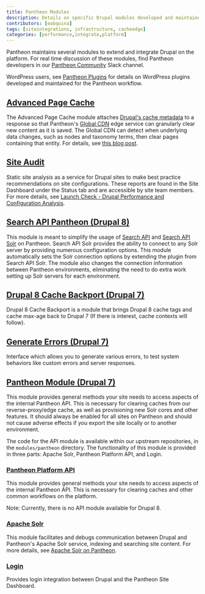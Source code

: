 ```yaml
---
title: Pantheon Modules
description: Details on specific Drupal modules developed and maintained for the Pantheon Website Management Platform workflow.
contributors: [eabquina]
tags: [siteintegrations, infrastructure, cacheedge]
categories: [performance,integrate,platform]
---
```

Pantheon maintains several modules to extend and integrate Drupal on the platform. For real time discussion of these modules, find Pantheon developers in our [Pantheon Community](/pantheon-community/) Slack channel.

<Alert title="Note" type="info">

WordPress users, see [Pantheon Plugins](/plugins/) for details on WordPress plugins developed and maintained for the Pantheon workflow.

</Alert>

## [Advanced Page Cache](https://www.drupal.org/project/pantheon_advanced_page_cache)
The Advanced Page Cache module attaches [Drupal's cache metadata](https://www.drupal.org/docs/8/api/cache-api/cache-api) to a response so that Pantheon's [Global CDN](/global-cdn/) edge service can granularly clear new content as it is saved. The Global CDN can detect when underlying data changes, such as nodes and taxonomy terms, then clear pages containing that entity. For details, see [this blog post](https://pantheon.io/blog/pantheon-advanced-page-cache-drupal-cache-metadata-global-cdn).

## [Site Audit](https://www.drupal.org/project/site_audit)
Static site analysis as a service for Drupal sites to make best practice recommendations on site configurations. These reports are found in the Site Dashboard under the Status tab and are accessible by site team members. For more details, see [Launch Check - Drupal Performance and Configuration Analysis](/drupal-launch-check/).

## [Search API Pantheon (Drupal 8)](https://www.drupal.org/project/search_api_pantheon)
This module is meant to simplify the usage of [Search API](https://www.drupal.org/project/search_api) and [Search API Solr](https://www.drupal.org/project/search_api_solr) on Pantheon. Search API Solr provides the ability to connect to any Solr server by providing numerous configuration options. This module automatically sets the Solr connection options by extending the plugin from Search API Solr. The module also changes the connection information between Pantheon environments, eliminating the need to do extra work setting up Solr servers for each environment.

## [Drupal 8 Cache Backport (Drupal 7)](https://www.drupal.org/project/d8cache)
Drupal 8 Cache Backport is a module that brings Drupal 8 cache tags and cache max-age back to Drupal 7 (If there is interest, cache contexts will follow).

## [Generate Errors (Drupal 7)](https://www.drupal.org/project/generate_errors)
Interface which allows you to generate various errors, to test system behaviors like custom errors and server responses.

## [Pantheon Module (Drupal 7)](https://github.com/pantheon-systems/drops-7/tree/master/modules/pantheon)
This module provides general methods your site needs to access aspects of the internal Pantheon API. This is necessary for clearing caches from our reverse-proxy/edge cache, as well as provisioning new Solr cores and other features. It should always be enabled for all sites on Pantheon and should not cause adverse effects if you export the site locally or to another environment.

The code for the API module is available within our upstream repositories, in the `modules/pantheon` directory. The functionality of this module is provided in three parts: Apache Solr, Pantheon Platform API, and Login.

### [Pantheon Platform API](https://github.com/pantheon-systems/drops-7/blob/master/modules/pantheon/pantheon_api/pantheon_api.info)
This module provides general methods your site needs to access aspects of the internal Pantheon API. This is necessary for clearing caches and other common workflows on the platform.

Note: Currently, there is no API module available for Drupal 8.

### [Apache Solr](https://github.com/pantheon-systems/drops-7/tree/master/modules/pantheon/pantheon_apachesolr)
This module facilitates and debugs communication between Drupal and Pantheon's Apache Solr service, indexing and searching site content. For more details, see [Apache Solr on Pantheon](/solr/).

### [Login](https://github.com/pantheon-systems/drops-7/tree/master/modules/pantheon/pantheon_login)
Provides login integration between Drupal and the Pantheon Site Dashboard.
